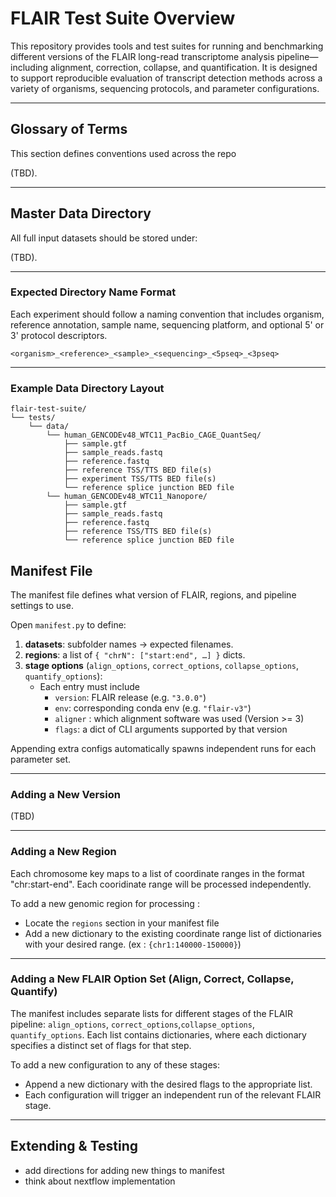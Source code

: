 # FLAIR Test Suite Overview

This repository provides tools and test suites for running and benchmarking different versions of the FLAIR long-read transcriptome analysis pipeline—including alignment, correction, collapse, and quantification. It is designed to support reproducible evaluation of transcript detection methods across a variety of organisms, sequencing protocols, and parameter configurations.

---

## Glossary of Terms

This section defines conventions used across the repo 

(TBD).

---


## Master Data Directory

All full input datasets should be stored under:

(TBD).

---

### Expected Directory Name Format

Each experiment should follow a naming convention that includes organism, reference annotation, sample name, sequencing platform, and optional 5' or 3' protocol descriptors.

```
<organism>_<reference>_<sample>_<sequencing>_<5pseq>_<3pseq>
```
---

### Example Data Directory Layout

```plaintext
flair-test-suite/
└── tests/
    └── data/
        └── human_GENCODEv48_WTC11_PacBio_CAGE_QuantSeq/
            ├── sample.gtf
            ├── sample_reads.fastq
            ├── reference.fastq
            ├── reference TSS/TTS BED file(s)
            ├── experiment TSS/TTS BED file(s)
            └── reference splice junction BED file
        └── human_GENCODEv48_WTC11_Nanopore/
            ├── sample.gtf
            ├── sample_reads.fastq
            ├── reference.fastq
            ├── reference TSS/TTS BED file(s)
            └── reference splice junction BED file
```

## Manifest File


The manifest file defines what version of FLAIR, regions, and pipeline settings to use.

Open `manifest.py` to define:

1. **datasets**: subfolder names → expected filenames.  
2. **regions**: a list of `{ "chrN": ["start:end", …] }` dicts.  
3. **stage options** (`align_options`, `correct_options`, `collapse_options`, `quantify_options`):  
   - Each entry must include  
     - `version`: FLAIR release (e.g. `"3.0.0"`)  
     - `env`: corresponding conda env (e.g. `"flair-v3"`)  
     - `aligner` : which alignment software was used (Version >= 3)
     - `flags`: a dict of CLI arguments supported by that version  

Appending extra configs automatically spawns independent runs for each parameter set.

---

### Adding a New Version

(TBD)

---

### Adding a New Region

Each chromosome key maps to a list of coordinate ranges in the format "chr:start-end". Each cooridinate range will be processed independently.

To add a new genomic region for processing :
- Locate the `regions` section in your manifest file
- Add a new dictionary to the existing coordinate range list of dictionaries with your desired range. (ex : `{chr1:140000-150000}`)

---

### Adding a New FLAIR Option Set (Align, Correct, Collapse, Quantify)

The manifest includes separate lists for different stages of the FLAIR pipeline: `align_options`, `correct_options`,`collapse_options`, `quantify_options`. Each list contains dictionaries, where each dictionary specifies a distinct set of flags for that step.

To add a new configuration to any of these stages:
- Append a new dictionary with the desired flags to the appropriate list.
- Each configuration will trigger an independent run of the relevant FLAIR stage.

---

## Extending & Testing

* add directions for adding new things to manifest
* think about nextflow implementation 